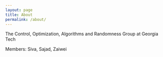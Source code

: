 ```yaml
---
layout: page
title: About
permalink: /about/
---
```


The Control, Optimization, Algorithms and Randomness Group at Georgia Tech

Members: Siva, Sajad, Zaiwei
